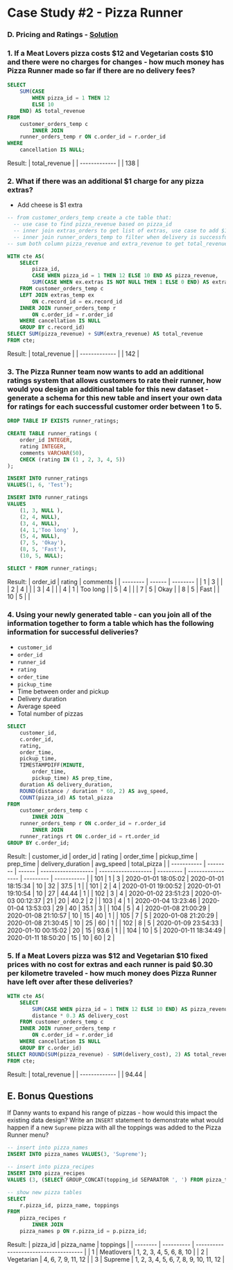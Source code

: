 # Case Study #2 - Pizza Runner

### D. Pricing and Ratings - [Solution]()
### 1. If a Meat Lovers pizza costs $12 and Vegetarian costs $10 and there were no charges for changes - how much money has Pizza Runner made so far if there are no delivery fees?
```sql
SELECT 
    SUM(CASE
        WHEN pizza_id = 1 THEN 12
        ELSE 10
    END) AS total_revenue
FROM
    customer_orders_temp c
        INNER JOIN
    runner_orders_temp r ON c.order_id = r.order_id
WHERE
    cancellation IS NULL;
```
Result:
| total_revenue |
| ------------- |
| 138           |

### 2. What if there was an additional $1 charge for any pizza extras?
* Add cheese is $1 extra
```sql
-- from customer_orders_temp create a cte table that:
  -- use case to find pizza_revenue based on pizza_id
  -- inner join extras_orders to get list of extras, use case to add $1 with each extra and sum (group by record_id) to get extra_revenue
  -- inner join runner_orders_temp to filter when delivery is successful
-- sum both column pizza_revenue and extra_revenue to get total_revenue

WITH cte AS(
	SELECT
		pizza_id,
        CASE WHEN pizza_id = 1 THEN 12 ELSE 10 END AS pizza_revenue,
		SUM(CASE WHEN ex.extras IS NOT NULL THEN 1 ELSE 0 END) AS extra_revenue
	FROM customer_orders_temp c
	LEFT JOIN extras_temp ex
		ON c.record_id = ex.record_id
	INNER JOIN runner_orders_temp r
		ON c.order_id = r.order_id
	WHERE cancellation IS NULL
	GROUP BY c.record_id)
SELECT SUM(pizza_revenue) + SUM(extra_revenue) AS total_revenue
FROM cte;
```
Result:
| total_revenue |
| ------------- |
| 142           |
  
### 3. The Pizza Runner team now wants to add an additional ratings system that allows customers to rate their runner, how would you design an additional table for this new dataset - generate a schema for this new table and insert your own data for ratings for each successful customer order between 1 to 5.
```sql
DROP TABLE IF EXISTS runner_ratings;

CREATE TABLE runner_ratings (
    order_id INTEGER,
    rating INTEGER,
    comments VARCHAR(50),
    CHECK (rating IN (1 , 2, 3, 4, 5))
);

INSERT INTO runner_ratings
VALUES(1, 6, 'Test');

INSERT INTO runner_ratings
VALUES
	(1, 3, NULL ),
	(2, 4, NULL),
    (3, 4, NULL),
	(4, 1,'Too long' ),
	(5, 4, NULL),
	(7, 5, 'Okay'),
	(8, 5, 'Fast'),
	(10, 5, NULL);

SELECT * FROM runner_ratings;
```
Result:
| order_id | rating | comments |
| -------- | ------ | -------- |
| 1        | 3      |          |
| 2        | 4      |          |
| 3        | 4      |          |
| 4        | 1      | Too long |
| 5        | 4      |          |
| 7        | 5      | Okay     |
| 8        | 5      | Fast     |
| 10       | 5      |          |

### 4. Using your newly generated table - can you join all of the information together to form a table which has the following information for successful deliveries?
* <code>customer_id</code>
* <code>order_id</code>
* <code>runner_id</code>
* <code>rating</code>
* <code>order_time</code>
* <code>pickup_time</code>
* Time between order and pickup
* Delivery duration
* Average speed 
* Total number of pizzas

```sql
SELECT 
    customer_id,
    c.order_id,
    rating,
    order_time,
    pickup_time,
    TIMESTAMPDIFF(MINUTE,
        order_time,
        pickup_time) AS prep_time,
    duration AS delivery_duration,
    ROUND(distance / duration * 60, 2) AS avg_speed,
    COUNT(pizza_id) AS total_pizza
FROM
    customer_orders_temp c
        INNER JOIN
    runner_orders_temp r ON c.order_id = r.order_id
        INNER JOIN
    runner_ratings rt ON c.order_id = rt.order_id
GROUP BY c.order_id;
```
Result:
| customer_id | order_id | rating | order_time          | pickup_time         | prep_time | delivery_duration | avg_speed | total_pizza |
| ----------- | -------- | ------ | ------------------- | ------------------- | --------- | ----------------- | --------- | ----------- |
| 101         | 1        | 3      | 2020-01-01 18:05:02 | 2020-01-01 18:15:34 | 10        | 32                | 37.5      | 1           |
| 101         | 2        | 4      | 2020-01-01 19:00:52 | 2020-01-01 19:10:54 | 10        | 27                | 44.44     | 1           |
| 102         | 3        | 4      | 2020-01-02 23:51:23 | 2020-01-03 00:12:37 | 21        | 20                | 40.2      | 2           |
| 103         | 4        | 1      | 2020-01-04 13:23:46 | 2020-01-04 13:53:03 | 29        | 40                | 35.1      | 3           |
| 104         | 5        | 4      | 2020-01-08 21:00:29 | 2020-01-08 21:10:57 | 10        | 15                | 40        | 1           |
| 105         | 7        | 5      | 2020-01-08 21:20:29 | 2020-01-08 21:30:45 | 10        | 25                | 60        | 1           |
| 102         | 8        | 5      | 2020-01-09 23:54:33 | 2020-01-10 00:15:02 | 20        | 15                | 93.6      | 1           |
| 104         | 10       | 5      | 2020-01-11 18:34:49 | 2020-01-11 18:50:20 | 15        | 10                | 60        | 2           |
      
### 5. If a Meat Lovers pizza was $12 and Vegetarian $10 fixed prices with no cost for extras and each runner is paid $0.30 per kilometre traveled - how much money does Pizza Runner have left over after these deliveries?
```sql
WITH cte AS(
	SELECT 
		SUM(CASE WHEN pizza_id = 1 THEN 12 ELSE 10 END) AS pizza_revenue, 
        distance * 0.3 AS delivery_cost
	FROM customer_orders_temp c
	INNER JOIN runner_orders_temp r
		ON c.order_id = r.order_id
	WHERE cancellation IS NULL
	GROUP BY c.order_id)
SELECT ROUND(SUM(pizza_revenue) - SUM(delivery_cost), 2) AS total_revenue
FROM cte;
```
Result:
| total_revenue |
| ------------- |
| 94.44         |

## E. Bonus Questions
If Danny wants to expand his range of pizzas - how would this impact the existing data design? Write an <code>INSERT</code> statement to demonstrate what would happen if a new <code>Supreme</code> pizza with all the toppings was added to the Pizza Runner menu?
```sql
-- insert into pizza_names
INSERT INTO pizza_names VALUES(3, 'Supreme');

-- insert into pizza_recipes
INSERT INTO pizza_recipes
VALUES (3, (SELECT GROUP_CONCAT(topping_id SEPARATOR ', ') FROM pizza_toppings));

-- show new pizza tables
SELECT 
    r.pizza_id, pizza_name, toppings
FROM
    pizza_recipes r
        INNER JOIN
    pizza_names p ON r.pizza_id = p.pizza_id;
```
Result:
| pizza_id | pizza_name | toppings                              |
| -------- | ---------- | ------------------------------------- |
| 1        | Meatlovers | 1, 2, 3, 4, 5, 6, 8, 10               |
| 2        | Vegetarian | 4, 6, 7, 9, 11, 12                    |
| 3        | Supreme    | 1, 2, 3, 4, 5, 6, 7, 8, 9, 10, 11, 12 |
